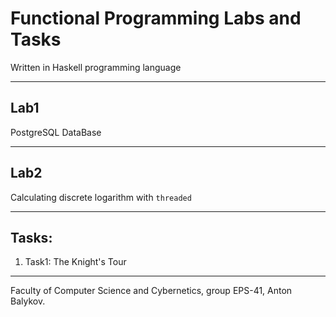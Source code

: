 # Functional Programming Labs and Tasks
Written in Haskell programming language
___
## Lab1
PostgreSQL DataBase
___
## Lab2
Calculating discrete logarithm with ```threaded```
___
## Tasks:
1. Task1: The Knight's Tour
___
Faculty of Computer Science and Cybernetics, group EPS-41, Anton Balykov.